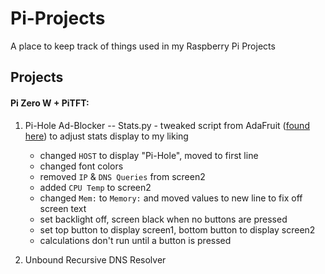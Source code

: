 # Pi-Projects

A place to keep track of things used in my Raspberry Pi Projects

## Projects

#### Pi Zero W + PiTFT:
1. Pi-Hole Ad-Blocker
  -- Stats.py - tweaked script from AdaFruit ([found here](https://learn.adafruit.com/pi-hole-ad-blocker-with-pi-zero-w/install-mini-pitft "Pi-Hole Ad-Blocker: Install Mini PiTFT")) to adjust stats display to my liking
    - changed `HOST` to display "Pi-Hole", moved to first line
    - changed font colors
    - removed `IP` & `DNS Queries` from screen2
    - added `CPU Temp` to screen2
    - changed `Mem:` to `Memory:` and moved values to new line to fix off screen text
    - set backlight off, screen black when no buttons are pressed
    - set top button to display screen1, bottom button to display screen2
    - calculations don't run until a button is pressed
  
1. Unbound Recursive DNS Resolver
